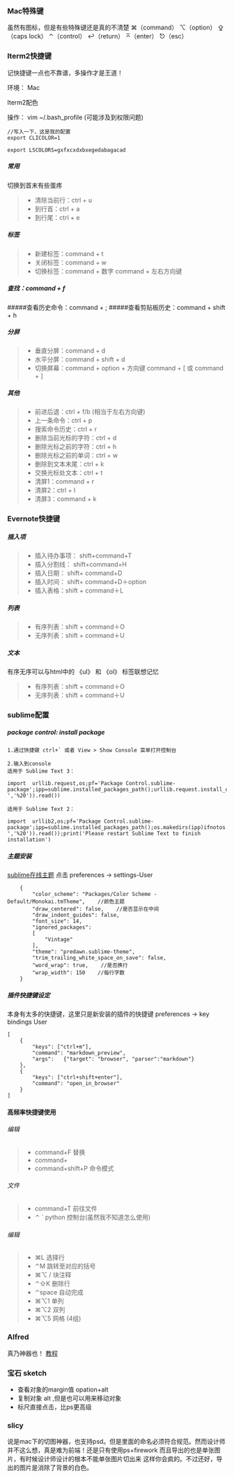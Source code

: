 ### Mac特殊键
虽然有图标，但是有些特殊键还是真的不清楚
⌘（command）
⌥（option）
⇪（caps lock）
⌃（control）
↩（return）
⌅（enter）
⎋（esc）

### Iterm2快捷键
记快捷键一点也不靠谱，多操作才是王道！

环境： Mac

Iterm2配色

操作： vim ~/.bash_profile (可能涉及到权限问题)
	
	//写入一下，这是我的配置
	export CLICOLOR=1  
	  
	export LSCOLORS=gxfxcxdxbxegedabagacad  

##### 常用
切换到首末有些蛋疼

>* 清除当前行：ctrl + u
>* 到行首：ctrl + a
>* 到行尾：ctrl + e

##### 标签

>* 新建标签：command + t
>* 关闭标签：command + w
>* 切换标签：command + 数字    command + 左右方向键


##### 查找：command + f

#####查看历史命令：command + ;
#####查看剪贴板历史：command + shift + h


##### 分屏
>* 垂直分屏：command + d
>* 水平分屏：command + shift + d
>* 切换屏幕：command + option + 方向键      command + [ 或 command + ]



##### 其他
>* 前进后退：ctrl + f/b (相当于左右方向键)
>* 上一条命令：ctrl + p
>* 搜索命令历史：ctrl + r
>* 删除当前光标的字符：ctrl + d
>* 删除光标之前的字符：ctrl + h
>* 删除光标之前的单词：ctrl + w
>* 删除到文本末尾：ctrl + k
>* 交换光标处文本：ctrl + t
>* 清屏1：command + r
>* 清屏2：ctrl + l
>* 清屏3：command + k

### Evernote快捷键

##### 插入项
>* 插入待办事项： shift+command+T  
>* 插入分割线： shift+command+H
>* 插入日期： shift+ command+D
>* 插入时间： shift+ command+D＋option
>* 插入表格：shift + command＋L


##### 列表
>*  有序列表：shift + command＋O
>*  无序列表：shift + command＋U

##### 文本
有序无序可以与html中的 《ul》 和 《ol》 标签联想记忆

>*  有序列表：shift + command＋O
>*  无序列表：shift + command＋U


### sublime配置
##### package control: install package

	1.通过快捷键 ctrl+` 或者 View > Show Console 菜单打开控制台

	2.输入到console
	适用于 Sublime Text 3：

	import  urllib.request,os;pf='Package Control.sublime-package';ipp=sublime.installed_packages_path();urllib.request.install_opener(urllib.request.build_opener(urllib.request.ProxyHandler()));open(os.path.join(ipp,pf),'wb').write(urllib.request.urlopen('http://sublime.wbond.net/'+pf.replace(' ','%20')).read())

	适用于 Sublime Text 2：

	import  urllib2,os;pf='Package Control.sublime-package';ipp=sublime.installed_packages_path();os.makedirs(ipp)ifnotos.path.exists(ipp)elseNone;urllib2.install_opener(urllib2.build_opener(urllib2.ProxyHandler()));open(os.path.join(ipp,pf),'wb').write(urllib2.urlopen('http://sublime.wbond.net/'+pf.replace(' ','%20')).read());print('Please restart Sublime Text to finish installation')

##### 主题安装
[sublime在线主题](https://packagecontrol.io/)
点击 preferences -> settings-User
		

		{
		    "color_scheme": "Packages/Color Scheme - Default/Monokai.tmTheme",    //颜色主题
		    "draw_centered": false,    //是否显示在中间
		    "draw_indent_guides": false,
		    "font_size": 14,
		    "ignored_packages":
		    [
		        "Vintage"
		    ],
		    "theme": "predawn.sublime-theme",
		    "trim_trailing_white_space_on_save": false,
		    "word_wrap": true,    //是否换行
		    "wrap_width": 150    //每行字数
		}


##### 插件快捷键设定
本身有太多的快捷键，这里只是新安装的插件的快捷键
preferences -> key bindings User


	[
	    {
	        "keys": ["ctrl+m"],
	        "command": "markdown_preview",
	        "args":   {"target": "browser", "parser":"markdown"}
	    },
	    {
	        "keys": ["ctrl+shift+enter"],
	        "command": "open_in_browser"
	    }
	]

#### 高频率快捷键使用

###### 编辑

>* command+F  替换
>* command+
>* command+shift+P 命令模式

###### 文件
>* command+T 前往文件
>* ⌃ `	python 控制台(虽然我不知道怎么使用)

###### 编辑

>* ⌘L 选择行
>* ⌃M 跳转至对应的括号
>* ⌘⌥ /	块注释
>* ⌃⇧K	删除行
>* ⌃space 自动完成
>* ⌘⌥1	单列
>* ⌘⌥2	双列
>* ⌘⌥5	网格 (4组)


### Alfred
真乃神器也！
[教程](http://bbs.feng.com/read-htm-tid-6860401.html)


### 宝石 sketch

* 查看对象的margin值 opation+alt
* 复制对象 alt ,但是也可以用来移动对象
* 标尺直接点击，比ps更高级

### slicy
说是mac下的切图神器，也支持psd。但是里面的命名必须符合规范。然而设计师并不这么想，真是难为前端！还是只有使用ps+firework
而且导出的也是单张图片，有时候设计师设计的根本不能单张图片切出来  这样你会疯的。不过还好，导出的图片是消除了背景的白色。